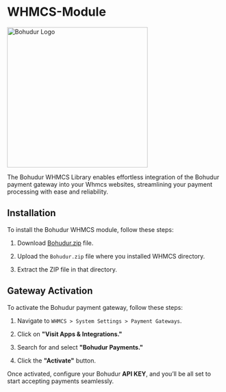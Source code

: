 # WHMCS-Module
<img src="https://bohudur.one/bohudurlogo.png" alt="Bohudur Logo" width="328"/>

The Bohudur WHMCS Library enables effortless integration of the Bohudur payment gateway into your Whmcs websites, streamlining your payment processing with ease and reliability.

## Installation
To install the Bohudur WHMCS module, follow these steps:

1. Download [Bohudur.zip](https://github.com/BohudurOne/WHMCS-Module/raw/refs/heads/main/Bohudur.zip) file.

2. Upload the `Bohudur.zip` file where you installed WHMCS directory.

3. Extract the ZIP file in that directory.

## Gateway Activation

To activate the Bohudur payment gateway, follow these steps:

1. Navigate to `WHMCS > System Settings > Payment Gateways`.

2. Click on **"Visit Apps & Integrations."**

3. Search for and select **"Bohudur Payments."**

4. Click the **"Activate"** button.

Once activated, configure your Bohudur **API KEY**, and you’ll be all set to start accepting payments seamlessly.
